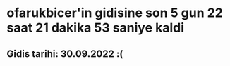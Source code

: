 # ofarukbicer'in gidisine son 5 gun 22 saat 21 dakika 53 saniye kaldi

## Gidis tarihi: 30.09.2022 :(